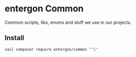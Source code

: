 # entergon Common

Common scripts, libs, enums and stuff we use in our projects.

## Install

```bash
sail composer require entergon/common "^1"
```
